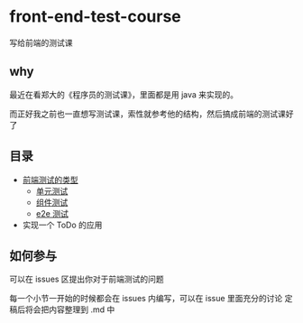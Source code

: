 # front-end-test-course

写给前端的测试课

## why

最近在看郑大的《程序员的测试课》，里面都是用 java 来实现的。

而正好我之前也一直想写测试课，索性就参考他的结构，然后搞成前端的测试课好了

## 目录

- [前端测试的类型](https://github.com/cuixiaorui/front-end-test-course/blob/main/book/1-%E5%89%8D%E7%AB%AF%E6%B5%8B%E8%AF%95%E7%9A%84%E7%B1%BB%E5%9E%8B.md)
  - [单元测试](https://github.com/cuixiaorui/front-end-test-course/issues/1)
  - [组件测试](https://github.com/cuixiaorui/front-end-test-course/issues/2)
  - [e2e 测试](https://github.com/cuixiaorui/front-end-test-course/issues/3)
- 实现一个 ToDo 的应用
  

## 如何参与
可以在 issues 区提出你对于前端测试的问题

每一个小节一开始的时候都会在 issues 内编写，可以在 issue 里面充分的讨论
定稿后将会把内容整理到 .md 中
